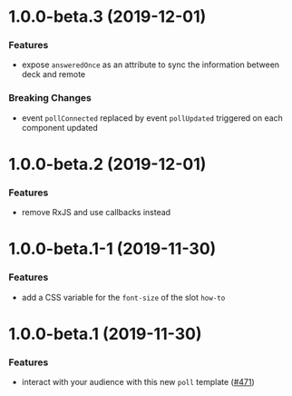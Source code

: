 <a name="1.0.0-beta.3"></a>
# 1.0.0-beta.3 (2019-12-01)

### Features

* expose `answeredOnce` as an attribute to sync the information between deck and remote

### Breaking Changes

* event `pollConnected` replaced by event `pollUpdated` triggered on each component updated 

<a name="1.0.0-beta.2"></a>
# 1.0.0-beta.2 (2019-12-01)

### Features

* remove RxJS and use callbacks instead

<a name="1.0.0-beta.1-1"></a>
# 1.0.0-beta.1-1 (2019-11-30)

### Features

* add a CSS variable for the `font-size` of the slot `how-to`

<a name="1.0.0-beta.1"></a>
# 1.0.0-beta.1 (2019-11-30)

### Features

* interact with your audience with this new `poll` template ([#471](https://github.com/deckgo/deckdeckgo/issues/471))
